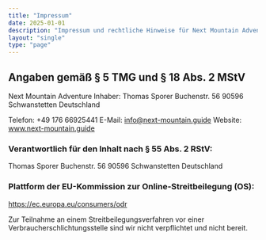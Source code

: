 ```yaml
---
title: "Impressum"
date: 2025-01-01
description: "Impressum und rechtliche Hinweise für Next Mountain Adventure"
layout: "single"
type: "page"
---
```


## Angaben gemäß § 5 TMG und § 18 Abs. 2 MStV

Next Mountain Adventure
Inhaber: Thomas Sporer
Buchenstr. 56
90596 Schwanstetten
Deutschland

Telefon: +49 176 66925441
E-Mail: info@next-mountain.guide
Website: www.next-mountain.guide

### Verantwortlich für den Inhalt nach § 55 Abs. 2 RStV:

Thomas Sporer
Buchenstr. 56
90596 Schwanstetten
Deutschland


### Plattform der EU-Kommission zur Online-Streitbeilegung (OS):

https://ec.europa.eu/consumers/odr

Zur Teilnahme an einem Streitbeilegungsverfahren vor einer Verbraucherschlichtungsstelle sind wir nicht verpflichtet und nicht bereit.

 